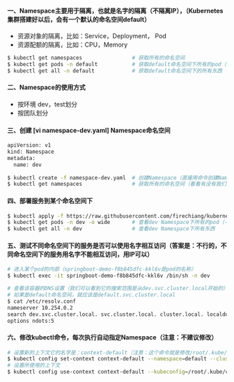 #### 一、Namespace主要用于隔离，也就是名字的隔离（不隔离IP），（Kubernetes集群搭建好以后，会有一个默认的命名空间default）
 - 资源对象的隔离，比如：Service，Deployment， Pod
 - 资源配额的隔离，比如：CPU，Memory
```bash
$ kubectl get namespaces                # 获取所有的命名空间
$ kubectl get pods -n default           # 获取default命名空间下所有的pod（-n就是指定命名空间）
$ kubectl get all -n default            # 获取default命名空间下的所有东西
```
#### 二、Namespace的使用方式
 - 按环境 dev，test划分
 - 按团队划分

#### 三、创建 [vi namespace-dev.yaml] Namespace命名空间
```bash
apiVersion: v1
kind: Namespace
metadata:
  name: dev
  
$ kubectl create -f namespace-dev.yaml  # 创建Namespace（直接用命令创建Namespace：kubectl create ns dev）
$ kubectl get namespaces                # 获取所有的命名空间（看看有没有我们刚刚创建的dev）
```

#### 四、部署服务到某个命名空间下
```bash
$ kubectl apply -f https://raw.githubusercontent.com/firechiang/kubernetes-study/master/namespace/springboot-demo-dev.yaml
$ kubectl get pods -n dev -o wide       # 查看dev Namespace下所有的pod（-n就是指定命名空间）
$ kubectl get all -n dev                # 查看dev Namespace下所有东西
```

#### 五、测试不同命名空间下的服务是否可以使用名字相互访问（答案是：不行的，不同命名空间下的服务用名字不能相互访问，用IP可以）
```bash
# 进入某个pod的内部（springboot-demo-f8b845dfc-kkl6v是pod的名称）
$ kubectl exec -it springboot-demo-f8b845dfc-kkl6v /bin/sh -n dev

# 查看该容器的DNS设置（我们可以看到它的搜索范围是从dev.svc.cluster.local开始的）
# 如果是default命名空间，就应该是default.svc.cluster.local
$ cat /etc/resolv.conf 
nameserver 10.254.0.2
search dev.svc.cluster.local. svc.cluster.local. cluster.local. localdomain
options ndots:5
```

#### 六、修改kubectl命令，每次执行自动指定Namespace（注意：不建议修改）
```bash
# 设置新的上下文它的名字是：context-default（注意：这个命令就是修改/root/.kube/config配置文件的信息）
$ kubectl config set-context context-default --namespace=default --cluster=kubernetes --user=admin --kubeconfig=/root/.kube/config
# 设置所使用的上下文
$ kubectl config use-context context-default --kubeconfig=/root/.kube/config
```
